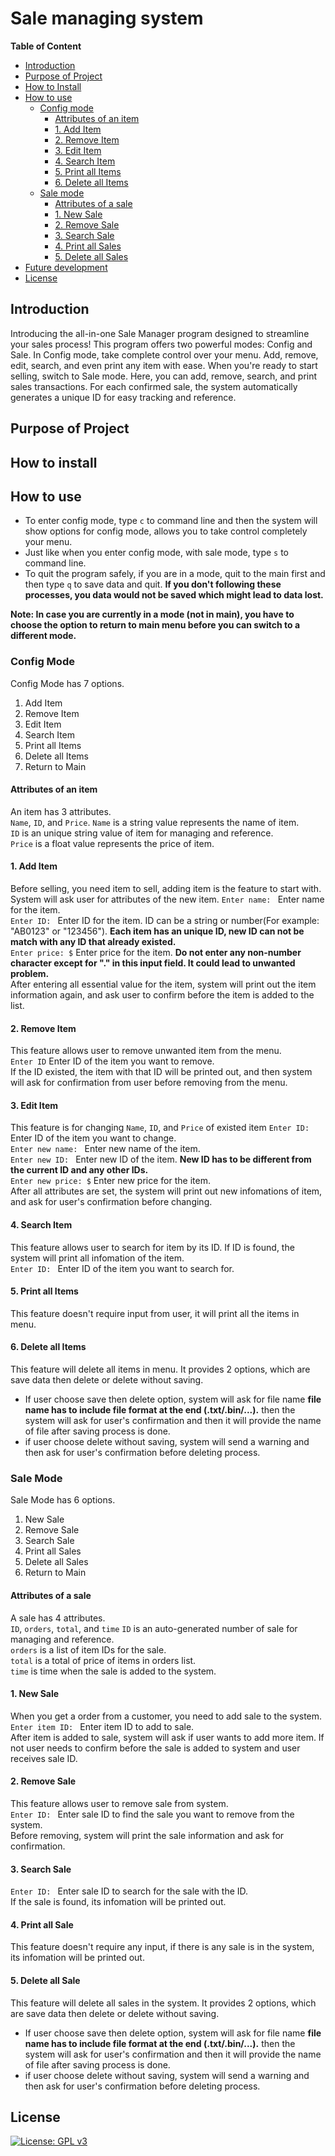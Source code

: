 # Sale managing system

**Table of Content**
- [Introduction](https://github.com/TylerDdao/Sale-Program/tree/master?tab=readme-ov-file#introduction)
- [Purpose of Project](https://github.com/TylerDdao/Sale-Program/tree/master?tab=readme-ov-file#purpose-of-project)
- [How to Install](https://github.com/TylerDdao/Sale-Program/tree/master?tab=readme-ov-file#how-to-install)
- [How to use](https://github.com/TylerDdao/Sale-Program/tree/master?tab=readme-ov-file#how-to-use)
  - [Config mode](https://github.com/TylerDdao/Sale-Program/tree/master?tab=readme-ov-file#config-mode)
    - [Attributes of an item](https://github.com/TylerDdao/Sale-Program/tree/master?tab=readme-ov-file#attributes-of-an-item)
    - [1. Add Item](https://github.com/TylerDdao/Sale-Program/tree/master?tab=readme-ov-file#1-add-item)
    - [2. Remove Item](https://github.com/TylerDdao/Sale-Program/tree/master?tab=readme-ov-file#2-remove-item)
    - [3. Edit Item](https://github.com/TylerDdao/Sale-Program/tree/master?tab=readme-ov-file#3-edit-item)
    - [4. Search Item](https://github.com/TylerDdao/Sale-Program/tree/master?tab=readme-ov-file#4-search-item)
    - [5. Print all Items](https://github.com/TylerDdao/Sale-Program/tree/master?tab=readme-ov-file#5-print-all-items)
    - [6. Delete all Items](https://github.com/TylerDdao/Sale-Program/tree/master?tab=readme-ov-file#6-delete-all-items)
  - [Sale mode](https://github.com/TylerDdao/Sale-Program/tree/master?tab=readme-ov-file#sale-mode)
    - [Attributes of a sale](https://github.com/TylerDdao/Sale-Program/tree/master?tab=readme-ov-file#attributes-of-a-sale)
    - [1. New Sale](https://github.com/TylerDdao/Sale-Program/tree/master?tab=readme-ov-file#1-new-sale)
    - [2. Remove Sale](https://github.com/TylerDdao/Sale-Program/tree/master?tab=readme-ov-file#2-remove-sale)
    - [3. Search Sale](https://github.com/TylerDdao/Sale-Program/tree/master?tab=readme-ov-file#3-search-sale)
    - [4. Print all Sales](https://github.com/TylerDdao/Sale-Program/tree/master?tab=readme-ov-file#4-print-all-sales)
    - [5. Delete all Sales](https://github.com/TylerDdao/Sale-Program/tree/master?tab=readme-ov-file#5-delete-all-sales)
- [Future development](https://github.com/TylerDdao/Sale-Program/tree/master?tab=readme-ov-file#future-development)
- [License](https://github.com/TylerDdao/Sale-Program/tree/master?tab=readme-ov-file#license)
   

## Introduction
Introducing the all-in-one Sale Manager program designed to streamline your sales process! This program offers two powerful modes: Config and Sale. In Config mode, take complete control over your menu.  Add, remove, edit, search, and even print any item with ease. When you're ready to start selling, switch to Sale mode. Here, you can add, remove, search, and print sales transactions.  For each confirmed sale, the system automatically generates a unique ID for easy tracking and reference.
## Purpose of Project
## How to install
## How to use
- To enter config mode, type `c` to command line and then the system will show options for config mode, allows you to take control completely your menu.
- Just like when you enter config mode, with sale mode, type `s` to command line.
- To quit the program safely, if you are in a mode, quit to the main first and then type `q` to save data and quit.
**If you don't following these processes, you data would not be saved which might lead to data lost.**

**Note: In case you are currently in a mode (not in main), you have to choose the option to return to main menu before you can switch to a different mode.**

### Config Mode
Config Mode has 7 options.
1. Add Item
2. Remove Item
3. Edit Item
4. Search Item
5. Print all Items
6. Delete all Items
7. Return to Main

#### Attributes of an item
An item has 3 attributes.  
`Name`, `ID`, and `Price`.
`Name` is a string value represents the name of item.  
`ID` is an unique string value of item for managing and reference.  
`Price` is a float value represents the price of item.
#### 1. Add Item
Before selling, you need item to sell, adding item is the feature to start with. System will ask user for attributes of the new item.
`Enter name: ` Enter name for the item.  
`Enter ID: ` Enter ID for the item. ID can be a string or number(For example: "AB0123" or "123456"). **Each item has an unique ID, new ID can not be match with any ID that already existed.**  
`Enter price: $` Enter price for the item. **Do not enter any non-number character except for "." in this input field. It could lead to unwanted problem.**  
After entering all essential value for the item, system will print out the item information again, and ask user to confirm before the item is added to the list.  
#### 2. Remove Item
This feature allows user to remove unwanted item from the menu.  
`Enter ID` Enter ID of the item you want to remove.  
If the ID existed, the item with that ID will be printed out, and then system will ask for confirmation from user before removing from the menu.  
#### 3. Edit Item
This feature is for changing `Name`, `ID`, and `Price` of existed item
`Enter ID: ` Enter ID of the item you want to change.  
`Enter new name: ` Enter new name of the item.  
`Enter new ID: ` Enter new ID of the item. **New ID has to be different from the current ID and any other IDs.**  
`Enter new price: $` Enter new price for the item.  
After all attributes are set, the system will print out new infomations of item, and ask for user's confirmation before changing.
#### 4. Search Item
This feature allows user to search for item by its ID. If ID is found, the system will print all infomation of the item.  
`Enter ID: ` Enter ID of the item you want to search for.  
#### 5. Print all Items
This feature doesn't require input from user, it will print all the items in menu.  
#### 6. Delete all Items
This feature will delete all items in menu. It provides 2 options, which are save data then delete or delete without saving.  
- If user choose save then delete option, system will ask for file name **file name has to include file format at the end (.txt/.bin/...).** then the system will ask for user's confirmation and then it will provide the name of file after saving process is done.
- if user choose delete without saving, system will send a warning and then ask for user's confirmation before deleting process.

### Sale Mode
Sale Mode has 6 options.  
1. New Sale
2. Remove Sale
3. Search Sale
4. Print all Sales
5. Delete all Sales
6. Return to Main
#### Attributes of a sale
A sale has 4 attributes.  
`ID`, `orders`, `total`, and `time`
`ID` is an auto-generated number of sale for managing and reference.  
`orders` is a list of item IDs for the sale.  
`total` is a total of price of items in orders list.  
`time` is time when the sale is added to the system.  
#### 1. New Sale  
When you get a order from a customer, you need to add sale to the system.  
`Enter item ID: ` Enter item ID to add to sale.  
After item is added to sale, system will ask if user wants to add more item. If not user needs to confirm before the sale is added to system and user receives sale ID.  
#### 2. Remove Sale
This feature allows user to remove sale from system.  
`Enter ID: ` Enter sale ID to find the sale you want to remove from the system.  
Before removing, system will print the sale information and ask for confirmation.  
#### 3. Search Sale
`Enter ID: ` Enter sale ID to search for the sale with the ID.  
If the sale is found, its infomation will be printed out.  
#### 4. Print all Sale
This feature doesn't require any input, if there is any sale is in the system, its infomation will be printed out.  
#### 5. Delete all Sale
This feature will delete all sales in the system. It provides 2 options, which are save data then delete or delete without saving.  
- If user choose save then delete option, system will ask for file name **file name has to include file format at the end (.txt/.bin/...).** then the system will ask for user's confirmation and then it will provide the name of file after saving process is done.
- if user choose delete without saving, system will send a warning and then ask for user's confirmation before deleting process.
## License
[![License: GPL v3](https://img.shields.io/badge/License-GPLv3-blue.svg)](https://www.gnu.org/licenses/gpl-3.0)
